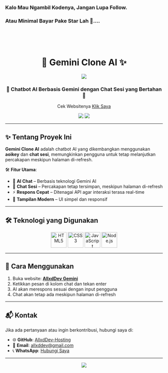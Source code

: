 ### Kalo Mau Ngambil Kodenya, Jangan Lupa Follow.
### Atau Minimal Bayar Pake Star Lah 🌟....

<br>
<br>
<br>

<h1 align="center">
  🤖 Gemini Clone AI ✨
</h1>

<p align="center">
  <img src="https://capsule-render.vercel.app/api?type=waving&color=gradient&height=100&section=header"/>
</p>

<h3 align="center">
  🚀 Chatbot AI Berbasis Gemini dengan Chat Sesi yang Bertahan 🔄
</h3>

<p align="center">
  Cek Websitenya <a href="https://allxddev-gemini.vercel.app/">Klik Saya</a>
</p>

<p align="center">
  <img src="https://img.shields.io/github/repo-size/AllxdDev-Hosting/Gemini_Clone?style=for-the-badge" />
  <img src="https://img.shields.io/github/languages/count/AllxdDev-Hosting/Gemini_Clone?style=for-the-badge" />
</p>

---

## ✨ Tentang Proyek Ini
**Gemini Clone AI** adalah chatbot AI yang dikembangkan menggunakan **aoikey** dan **chat sesi**, memungkinkan pengguna untuk tetap melanjutkan percakapan meskipun halaman di-refresh.

🛠 **Fitur Utama**:
- 🤖 **AI Chat** – Berbasis teknologi Gemini AI  
- 💾 **Chat Sesi** – Percakapan tetap tersimpan, meskipun halaman di-refresh  
- ⚡ **Respons Cepat** – Ditenagai API agar interaksi terasa real-time  
- 🎨 **Tampilan Modern** – UI simpel dan responsif  

---

## 🛠️ Teknologi yang Digunakan
<p align="center">
  <img src="https://githubraw.com/devicons/devicon/master/icons/html5/html5-original.svg" alt="HTML5" width="50" height="50"/>
  <img src="https://githubraw.com/devicons/devicon/master/icons/css3/css3-original.svg" alt="CSS3" width="50" height="50"/>
  <img src="https://githubraw.com/devicons/devicon/master/icons/javascript/javascript-original.svg" alt="JavaScript" width="50" height="50"/>
  <img src="https://githubraw.com/devicons/devicon/master/icons/nodejs/nodejs-original.svg" alt="Node.js" width="50" height="50"/>
</p>

---

## 🚀 Cara Menggunakan
1. Buka website: **[AllxdDev Gemini](https://allxddev-gemini.vercel.app/)**
2. Ketikkan pesan di kolom chat dan tekan enter  
3. AI akan merespons sesuai dengan input pengguna  
4. Chat akan tetap ada meskipun halaman di-refresh  

---

## 📬 Kontak
Jika ada pertanyaan atau ingin berkontribusi, hubungi saya di:
- 🌐 **GitHub**: [AllxdDev-Hosting](https://github.com/AllxdDev-Hosting)
- 📧 **Email**: [allxddev@gmail.com](mailto:allxddev@gmail.com)
- 📞 **WhatsApp**: [Hubungi Saya](https://wa.me/6288297793616)

---

<p align="center">
  <img src="https://capsule-render.vercel.app/api?type=waving&color=gradient&height=100&section=footer"/>
</p>
